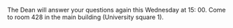 The Dean will answer your questions again this Wednesday at 15: 00. Come to room 428 in the main building (University square 1).